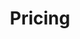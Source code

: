 ---
title: Pricing
layout: pricing
draft: false
plans:
- title: Package 1
  subtitle: 
  price: 49
  type: month
  features:
    - Express Service
    - Customs Clearance
    - Time-Critical Services
  button:
    label: Get started for free
    link: "/contact"

- title: Package 2
  subtitle: Best For Professionals
  price: 69
  type: month
  recommended: true
  features:
    - Express Service
    - Customs Clearance
    - Time-Critical Services
    - Cloud Service
    - Best Dashboard
  button:
    label: Get started
    link: "/contact"

- title: Package 3
  subtitle: Best For Large Individuals
  price: 99
  type: month
  features:
    - Express Service
    - Customs Clearance
    - Time-Critical Services
  button:
    label: Get started
    link: "/contact"

call_to_action:
  title: Need a larger plan?
  content: Lorem ipsum dolor sit amet, consectetur adipiscing elit. Consequat tristique eget amet, tempus eu at consecttur.
  image: '/images/cta.webp'
  button:
    enable: true
    label: "Contact Us"
    link: "/contact"
    
---